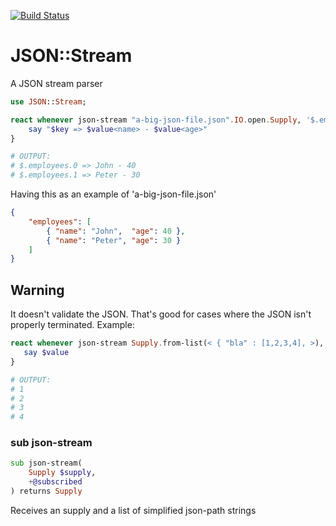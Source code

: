 [![Build Status](https://travis-ci.org/FCO/JSON-Stream.svg?branch=master)](https://travis-ci.org/FCO/JSON-Stream)

JSON::Stream
============

A JSON stream parser

```raku
use JSON::Stream;
```

```raku
react whenever json-stream "a-big-json-file.json".IO.open.Supply, '$.employees.*' -> (:$key, :$value) {
    say "$key => $value<name> - $value<age>"
}

# OUTPUT:
# $.employees.0 => John - 40
# $.employees.1 => Peter - 30
```

Having this as an example of 'a-big-json-file.json'

```json
{
    "employees": [
        { "name": "John",  "age": 40 },
        { "name": "Peter", "age": 30 }
    ]
}
```

Warning
-------

It doesn't validate the JSON. That's good for cases where the JSON isn't properly terminated. Example:

```raku
react whenever json-stream Supply.from-list(< { "bla" : [1,2,3,4], >), '$.bla.*' -> (:key($), :$value) {
   say $value
}

# OUTPUT:
# 1
# 2
# 3
# 4
```

### sub json-stream

```raku
sub json-stream(
    Supply $supply,
    +@subscribed
) returns Supply
```

Receives an supply and a list of simplified json-path strings

